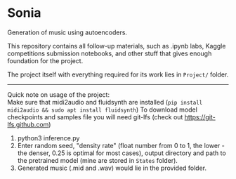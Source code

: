 # Sonia
Generation of music using autoencoders.

This repository contains all follow-up materials, such as .ipynb labs, Kaggle competitions submission notebooks, and other stuff that gives enough foundation for the project.

The project itself with everything required for its work lies in `Project/` folder.

---

Quick note on usage of the project: \
Make sure that midi2audio and fluidsynth are installed (`pip install midi2audio && sudo apt install fluidsynth`)
To download model checkpoints and samples file you will need git-lfs (check out https://git-lfs.github.com)

1. python3 inference.py
2. Enter random seed, "density rate" (float number from 0 to 1, the lower - the denser, 0.25 is optimal for most cases), output directory and path to the pretrained model (mine are stored in `States` folder).
3. Generated music (.mid and .wav) would lie in the provided folder.
